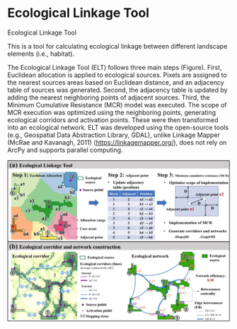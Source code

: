 # Ecological Linkage Tool
 Ecological Linkage Tool

This is a tool for calculating ecological linkage between different landscape elements (i.e., habitat).

The Ecological Linkage Tool (ELT) follows three main steps (Figure). First, Euclidean allocation is applied to ecological sources. Pixels are assigned to the nearest sources areas based on Euclidean distance, and an adjacency table of sources was generated. Second, the adjacency table is updated by adding the nearest neighboring points of adjacent sources. Third, the Minimum Cumulative Resistance (MCR) model was executed. The scope of MCR execution was optimized using the neighboring points, generating ecological corridors and activation points. These were then transformed into an ecological network. ELT was developed using the open-source tools (e.g., Geospatial Data Abstraction Library, GDAL), unlike Linkage Mapper (McRae and Kavanagh, 2011) (https://linkagemapper.org/), does not rely on ArcPy and supports parallel computing. 

![image](https://github.com/HaoweiGis/Ecological-Linkage-Tool/blob/main/InputData/Framework.jpg)